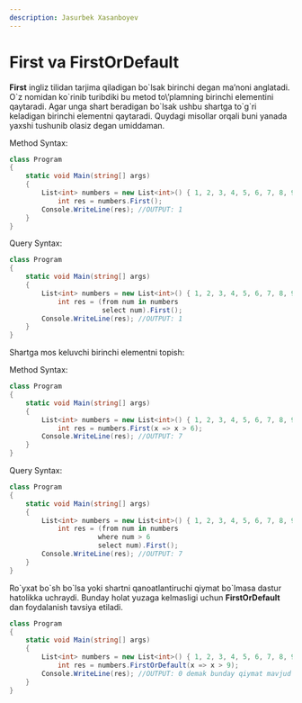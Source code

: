 ```yaml
---
description: Jasurbek Xasanboyev
---
```


# First va FirstOrDefault

**First** ingliz tilidan tarjima qiladigan bo\`lsak birinchi degan ma’noni anglatadi. O\`z nomidan ko\`rinib turibdiki bu metod to\’plamning birinchi elementini qaytaradi. Agar unga shart beradigan bo\`lsak ushbu shartga to\`g\`ri keladigan birinchi elementni qaytaradi. Quydagi misollar orqali buni yanada yaxshi tushunib olasiz degan umiddaman.

Method Syntax:

```csharp
class Program
{
    static void Main(string[] args)
    {
        List<int> numbers = new List<int>() { 1, 2, 3, 4, 5, 6, 7, 8, 9 };
            int res = numbers.First();
        Console.WriteLine(res); //OUTPUT: 1
    }
}
```

Query Syntax:

```csharp
class Program
{
    static void Main(string[] args)
    {
        List<int> numbers = new List<int>() { 1, 2, 3, 4, 5, 6, 7, 8, 9 };
            int res = (from num in numbers
                       select num).First();
        Console.WriteLine(res); //OUTPUT: 1
    }
}
```

Shartga mos keluvchi birinchi elementni topish:

Method Syntax:

```csharp
class Program
{
    static void Main(string[] args)
    {
        List<int> numbers = new List<int>() { 1, 2, 3, 4, 5, 6, 7, 8, 9 };
            int res = numbers.First(x => x > 6);
        Console.WriteLine(res); //OUTPUT: 7
    }
}
```

Query Syntax:

```csharp
class Program
{
    static void Main(string[] args)
    {
        List<int> numbers = new List<int>() { 1, 2, 3, 4, 5, 6, 7, 8, 9 };
            int res = (from num in numbers 
                      where num > 6 
                      select num).First();
        Console.WriteLine(res); //OUTPUT: 7
    }
}
```

Ro\`yxat bo\`sh bo\`lsa yoki shartni qanoatlantiruchi qiymat bo\`lmasa dastur hatolikka uchraydi. Bunday holat yuzaga kelmasligi uchun **FirstOrDefault** dan foydalanish tavsiya etiladi.

```csharp
class Program
{
    static void Main(string[] args)
    {
        List<int> numbers = new List<int>() { 1, 2, 3, 4, 5, 6, 7, 8, 9 };
            int res = numbers.FirstOrDefault(x => x > 9);
        Console.WriteLine(res); //OUTPUT: 0 demak bunday qiymat mavjud emas 
    }
}
```

